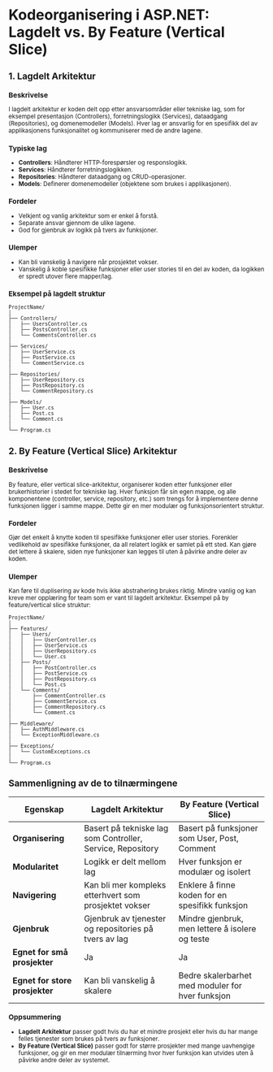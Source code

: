 # Kodeorganisering i ASP.NET: Lagdelt vs. By Feature (Vertical Slice)

<small>

## 1. Lagdelt Arkitektur

### Beskrivelse

I lagdelt arkitektur er koden delt opp etter ansvarsområder eller tekniske lag, som for eksempel presentasjon (Controllers), forretningslogikk (Services), dataadgang (Repositories), og domenemodeller (Models). Hver lag er ansvarlig for en spesifikk del av applikasjonens funksjonalitet og kommuniserer med de andre lagene.

### Typiske lag

- **Controllers**: Håndterer HTTP-forespørsler og responslogikk.
- **Services**: Håndterer forretningslogikken.
- **Repositories**: Håndterer dataadgang og CRUD-operasjoner.
- **Models**: Definerer domenemodeller (objektene som brukes i applikasjonen).

### Fordeler

- Velkjent og vanlig arkitektur som er enkel å forstå.
- Separate ansvar gjennom de ulike lagene.
- God for gjenbruk av logikk på tvers av funksjoner.

### Ulemper

- Kan bli vanskelig å navigere når prosjektet vokser.
- Vanskelig å koble spesifikke funksjoner eller user stories til en del av koden, da logikken er spredt utover flere mapper/lag.

<div style="page-break-after: always;"></div>

### Eksempel på lagdelt struktur

```plaintext
ProjectName/
│
├── Controllers/
│   ├── UsersController.cs
│   ├── PostsController.cs
│   └── CommentsController.cs
│
├── Services/
│   ├── UserService.cs
│   ├── PostService.cs
│   └── CommentService.cs
│
├── Repositories/
│   ├── UserRepository.cs
│   ├── PostRepository.cs
│   └── CommentRepository.cs
│
├── Models/
│   ├── User.cs
│   ├── Post.cs
│   └── Comment.cs
│
└── Program.cs
```

## 2. By Feature (Vertical Slice) Arkitektur

### Beskrivelse

By feature, eller vertical slice-arkitektur, organiserer koden etter funksjoner eller brukerhistorier i stedet for tekniske lag. Hver funksjon får sin egen mappe, og alle komponentene (controller, service, repository, etc.) som trengs for å implementere denne funksjonen ligger i samme mappe. Dette gir en mer modulær og funksjonsorientert struktur.

### Fordeler

Gjør det enkelt å knytte koden til spesifikke funksjoner eller user stories.
Forenkler vedlikehold av spesifikke funksjoner, da all relatert logikk er samlet på ett sted.
Kan gjøre det lettere å skalere, siden nye funksjoner kan legges til uten å påvirke andre deler av koden.

<div style="page-break-after: always;"></div>

### Ulemper

Kan føre til duplisering av kode hvis ikke abstrahering brukes riktig.
Mindre vanlig og kan kreve mer opplæring for team som er vant til lagdelt arkitektur.
Eksempel på by feature/vertical slice struktur:

```plaintext
ProjectName/
│
├── Features/
│   ├── Users/
│   │   ├── UserController.cs
│   │   ├── UserService.cs
│   │   ├── UserRepository.cs
│   │   └── User.cs
│   ├── Posts/
│   │   ├── PostController.cs
│   │   ├── PostService.cs
│   │   ├── PostRepository.cs
│   │   └── Post.cs
│   └── Comments/
│       ├── CommentController.cs
│       ├── CommentService.cs
│       ├── CommentRepository.cs
│       └── Comment.cs
│
├── Middleware/
│   ├── AuthMiddleware.cs
│   └── ExceptionMiddleware.cs
│
├── Exceptions/
│   └── CustomExceptions.cs
│
└── Program.cs

```
<div style="page-break-after: always;"></div>

## Sammenligning av de to tilnærmingene

| Egenskap                      | Lagdelt Arkitektur                                        | By Feature (Vertical Slice)                                  |
|-------------------------------|----------------------------------------------------------|--------------------------------------------------------------|
| **Organisering**               | Basert på tekniske lag som Controller, Service, Repository | Basert på funksjoner som User, Post, Comment                  |
| **Modularitet**                | Logikk er delt mellom lag                                 | Hver funksjon er modulær og isolert                           |
| **Navigering**                 | Kan bli mer kompleks etterhvert som prosjektet vokser     | Enklere å finne koden for en spesifikk funksjon               |
| **Gjenbruk**                   | Gjenbruk av tjenester og repositories på tvers av lag     | Mindre gjenbruk, men lettere å isolere og teste               |
| **Egnet for små prosjekter**   | Ja                                                        | Ja                                                            |
| **Egnet for store prosjekter** | Kan bli vanskelig å skalere                               | Bedre skalerbarhet med moduler for hver funksjon              |

### Oppsummering

- **Lagdelt Arkitektur** passer godt hvis du har et mindre prosjekt eller hvis du har mange felles tjenester som brukes på tvers av funksjoner.
- **By Feature (Vertical Slice)** passer godt for større prosjekter med mange uavhengige funksjoner, og gir en mer modulær tilnærming hvor hver funksjon kan utvides uten å påvirke andre deler av systemet.

</small>
